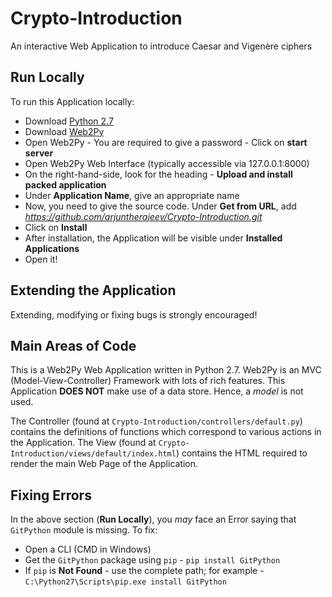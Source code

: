 # Crypto-Introduction
An interactive Web Application to introduce Caesar and Vigenère ciphers 

## Run Locally 
To run this Application locally: 
* Download [Python 2.7](https://www.python.org/downloads/)
* Download [Web2Py](http://www.web2py.com/init/default/download)
* Open Web2Py - You are required to give a password - Click on **start server**
* Open Web2Py Web Interface (typically accessible via 127.0.0.1:8000)  
* On the right-hand-side, look for the heading - **Upload and install packed application** 
* Under **Application Name**, give an appropriate name
* Now, you need to give the source code. Under **Get from URL**, add _https://github.com/arjuntherajeev/Crypto-Introduction.git_
* Click on **Install**
* After installation, the Application will be visible under **Installed Applications**
* Open it! 

## Extending the Application 
Extending, modifying or fixing bugs is strongly encouraged!

## Main Areas of Code 
This is a Web2Py Web Application written in Python 2.7. 
Web2Py is an MVC (Model-View-Controller) Framework with lots of rich features.
This Application **DOES NOT** make use of a data store. Hence, a _model_ is not used.

The Controller (found at `Crypto-Introduction/controllers/default.py`) contains the definitions of functions which correspond to various actions in the Application.
The View (found at `Crypto-Introduction/views/default/index.html`) contains the HTML required to render the main Web Page of the Application. 

## Fixing Errors
In the above section (__Run Locally__), you _may_ face an Error saying that `GitPython` module is missing. 
To fix: 
* Open a CLI (CMD in Windows)
* Get the `GitPython` package using `pip` - `pip install GitPython`
* If `pip` is **Not Found** - use the complete path; for example - `C:\Python27\Scripts\pip.exe install GitPython`
